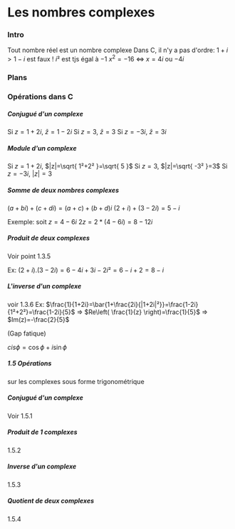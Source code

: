 
# Les nombres complexes
### Intro
Tout nombre réel est un nombre complexe
Dans C, il n'y a pas d'ordre: $1+i > 1-i$ est faux !
$i²$ est tjs égal à $-1$
$x^{2}=-16$ <=> $x=4i$ ou $-4i$

### Plans


### Opérations dans C
##### Conjugué d'un complexe
Si $z=1+2i$, $\bar{z}=1-2i$
Si $z=3$, $\bar{z}=3$
Si $z=-3i$, $\bar{z}=3i$

##### Module d'un complexe
Si $z=1+2i$, $|z|=\sqrt{ 1²+2² }=\sqrt{ 5 }$
Si $z=3$, $|z|=\sqrt{ -3² }=3$
Si $z=-3i$, $|z|=3$

##### Somme de deux nombres complexes
$(a+bi)+(c+di)=(a+c)+(b+d)i$
$(2+i)+(3-2i)=5-i$

Exemple: soit $z=4-6i$
$2z=2*(4-6i)=8-12i$

##### Produit de deux complexes
Voir point 1.3.5

Ex: $(2+i).(3-2i)=6-4i+3i-2i² = 6-i+2 = 8-i$

##### L'inverse d'un complexe
voir 1.3.6
Ex: $\frac{1}{1+2i}=\bar{1+\frac{2i}{|1+2i|²}}=\frac{1-2i}{1²+2²}=\frac{1-2i}{5}$ => $Re\left( \frac{1}{z} \right)=\frac{1}{5}$ => $Im(z)=-\frac{2}{5}$

(Gap fatique)


$cis \phi =\cos \phi+i\sin \phi$
##### 1.5 Opérations
sur les complexes sous forme trigonométrique
##### Conjugué d'un complexe
Voir 1.5.1

##### Produit de 1 complexes
1.5.2


##### Inverse d'un complexe
1.5.3

##### Quotient de deux complexes
1.5.4

